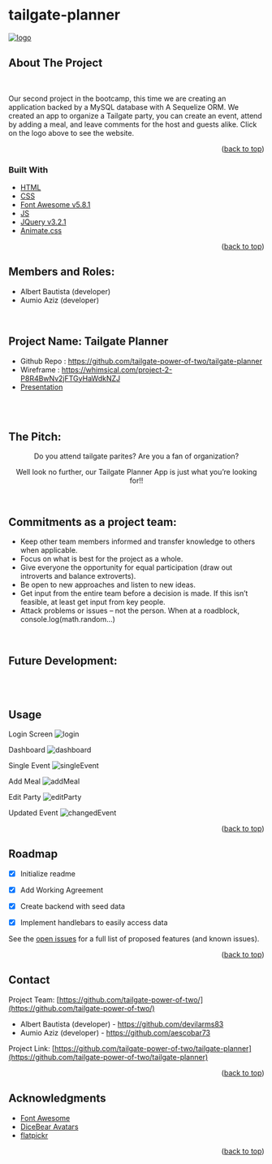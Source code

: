 # tailgate-planner

<a href="https://tailgate-planner-app.herokuapp.com/" rel="tailgate planner">![logo](./public/images/tailgate_v2.png)</a>


<!-- ABOUT THE PROJECT -->
## About The Project
<br>

Our second project in the bootcamp, this time we are creating an application backed by a MySQL database with A Sequelize ORM. We created an app to organize a Tailgate party, you can create an event, attend by adding a meal, and leave comments for the host and guests alike. Click on the logo above to see the website.

<p align="right">(<a href="#top">back to top</a>)</p>



### Built With

<!-- This section should list any major frameworks/libraries used to bootstrap your project. Leave any add-ons/plugins for the acknowledgements section. Here are a few examples. -->

* [HTML](https://en.wikipedia.org/wiki/HTML)
* [CSS](https://en.wikipedia.org/wiki/CSS)
* [Font Awesome v5.8.1](https://fontawesome.com/)
* [JS](https://www.javascript.com/)
* [JQuery v3.2.1](https://jquery.com/)
* [Animate.css](https://animate.style/)


<p align="right">(<a href="#top">back to top</a>)</p>



<!-- GETTING STARTED -->

## Members and Roles:

* Albert Bautista (developer)
* Aumio Aziz (developer)


<br>

## Project Name: Tailgate Planner
* Github Repo : https://github.com/tailgate-power-of-two/tailgate-planner
* Wireframe : https://whimsical.com/project-2-P8R4BwNv2jFTGyHaWdkNZJ
* [Presentation](https://docs.google.com/presentation/d/1inoMDdrnHkAAAT6nmM9achjA9i3IKe5-SdcWKq3O7E4/edit?usp=sharing)

<br>
<br>

## The Pitch:

<div align="center">

Do you attend tailgate parites?
Are you a fan of organization?

Well look no further, our Tailgate Planner App is just what you’re looking for!!

</div>

<br>

## Commitments as a project team:

  * Keep other team members informed and transfer knowledge to others when applicable.
  * Focus on what is best for the project as a whole.
  * Give everyone the opportunity for equal participation (draw out introverts and balance extroverts).
  * Be open to new approaches and listen to new ideas.
  * Get input from the entire team before a decision is made. If this isn’t feasible, at least get input from key people.
  * Attack problems or issues – not the person. When at a roadblock, console.log(math.random…)

<br>

## Future Development:
<br>

<br>

<!-- USAGE EXAMPLES -->
## Usage

Login Screen
![login](./public/images/loginScreen.png)

Dashboard
![dashboard](./public/images/dashboard.png)

Single Event
![singleEvent](./public/images/singleEvent.png)

Add Meal
![addMeal](./public/images/addMeal.png)

Edit Party
![editParty](./public/images/editEvent.png)

Updated Event
![changedEvent](./public/images/changedEvent.png)


<p align="right">(<a href="#top">back to top</a>)</p>



<!-- ROADMAP -->
## Roadmap

- [x] Initialize readme
- [x] Add Working Agreement
- [x] Create backend with seed data
- [x] Implement handlebars to easily access data


See the [open issues](https://github.com/tailgate-power-of-two/tailgate-planner/issues) for a full list of proposed features (and known issues).

<p align="right">(<a href="#top">back to top</a>)</p>



## Contact

Project Team: [https://github.com/tailgate-power-of-two/](https://github.com/tailgate-power-of-two/)
* Albert Bautista (developer) - https://github.com/devilarms83
* Aumio Aziz (developer) - https://github.com/aescobar73 

Project Link: [https://github.com/tailgate-power-of-two/tailgate-planner](https://github.com/tailgate-power-of-two/tailgate-planner)

<p align="right">(<a href="#top">back to top</a>)</p>



<!-- ACKNOWLEDGMENTS -->
## Acknowledgments

* [Font Awesome](https://fontawesome.com)
* [DiceBear Avatars](https://avatars.dicebear.com/)
* [flatpickr](https://flatpickr.js.org/)

<p align="right">(<a href="#top">back to top</a>)</p>

